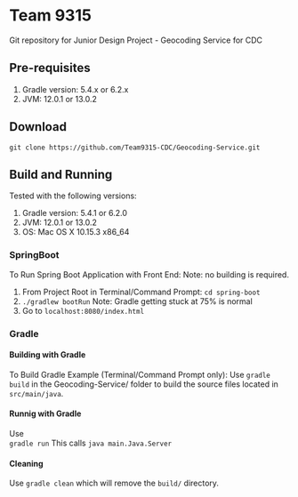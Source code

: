 # Team 9315

Git repository for Junior Design Project - Geocoding Service for CDC

## Pre-requisites
1. Gradle version: 5.4.x or 6.2.x 
2. JVM: 12.0.1 or 13.0.2
  
## Download
`git clone https://github.com/Team9315-CDC/Geocoding-Service.git`

## Build and Running 

Tested with the following versions: 
1. Gradle version: 5.4.1 or 6.2.0 
2. JVM: 12.0.1 or 13.0.2
3. OS: Mac OS X 10.15.3 x86_64

### SpringBoot
To Run Spring Boot Application with Front End:
Note: no building is required.
1. From Project Root in Terminal/Command Prompt: `cd spring-boot`
2. `./gradlew bootRun` Note: Gradle getting stuck at 75% is normal 
3. Go to ``localhost:8080/index.html``

### Gradle 
#### Building with Gradle 
To Build Gradle Example (Terminal/Command Prompt only): 
Use
`gradle build` 
in the Geocoding-Service/ folder to build the source files located in `src/main/java`.  

#### Runnig with Gradle 
Use   
`gradle run`
This calls ``java main.Java.Server``

#### Cleaning
Use
``gradle clean``
which will remove the `build/` directory.





